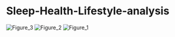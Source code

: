 # Sleep-Health-Lifestyle-analysis



![Figure_3](https://github.com/BillysKes/Sleep-Health-Lifestyle-analysis/assets/73298709/40308ab7-7b01-45c0-aded-042c40afeeaf)
![Figure_2](https://github.com/BillysKes/Sleep-Health-Lifestyle-analysis/assets/73298709/ff6c2bef-e995-4ea6-8c06-7d2fa38b8db6)
![Figure_1](https://github.com/BillysKes/Sleep-Health-Lifestyle-analysis/assets/73298709/390ab37a-6168-4c28-8971-654ba53048b7)
